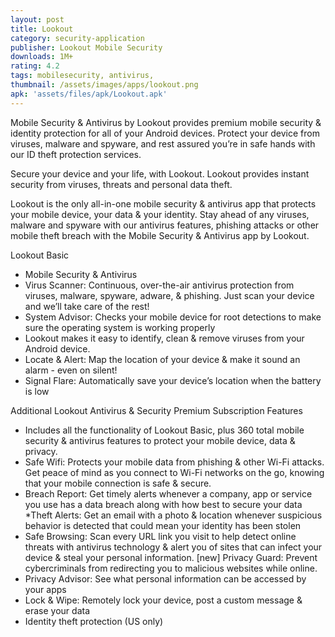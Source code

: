 ```yaml
---
layout: post
title: Lookout
category: security-application
publisher: Lookout Mobile Security
downloads: 1M+
rating: 4.2
tags: mobilesecurity, antivirus,
thumbnail: /assets/images/apps/lookout.png
apk: 'assets/files/apk/Lookout.apk'
---
```



Mobile Security & Antivirus by Lookout provides premium mobile security & identity protection for all of your Android devices. Protect your device from viruses, malware and spyware, and rest assured you’re in safe hands with our ID theft protection services.

Secure your device and your life, with Lookout. Lookout provides instant security from viruses, threats and personal data theft.

Lookout is the only all-in-one mobile security & antivirus app that protects your mobile device, your data & your identity. Stay ahead of any viruses, malware and spyware with our antivirus features, phishing attacks or other mobile theft breach with the Mobile Security & Antivirus app by Lookout.

Lookout Basic
* Mobile Security & Antivirus
* Virus Scanner: Continuous, over-the-air antivirus protection from viruses, malware, spyware, adware, & phishing. Just scan your device and we’ll take care of the rest!
* System Advisor: Checks your mobile device for root detections to make sure the operating system is working properly
* Lookout makes it easy to identify, clean & remove viruses from your Android device.
* Locate & Alert: Map the location of your device & make it sound an alarm - even on silent!
* Signal Flare: Automatically save your device’s location when the battery is low

Additional Lookout Antivirus & Security Premium Subscription Features
* Includes all the functionality of Lookout Basic, plus 360 total mobile security & antivirus features to protect your mobile device, data & privacy.
* Safe Wifi: Protects your mobile data from phishing & other Wi-Fi attacks. Get peace of mind as you connect to Wi-Fi networks on the go, knowing that your mobile connection is safe & secure.
* Breach Report: Get timely alerts whenever a company, app or service you use has a data breach along with how best to secure your data
*Theft Alerts: Get an email with a photo & location whenever suspicious behavior is detected that could mean your identity has been stolen
* Safe Browsing: Scan every URL link you visit to help detect online threats with antivirus technology & alert you of sites that can infect your device & steal your personal information.
[new] Privacy Guard: Prevent cybercriminals from redirecting you to malicious websites while online.
* Privacy Advisor: See what personal information can be accessed by your apps
* Lock & Wipe: Remotely lock your device, post a custom message & erase your data
* Identity theft protection (US only)